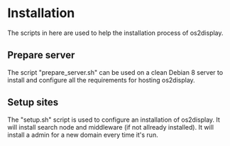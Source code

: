# Installation

The scripts in here are used to help the installation process of os2display.

## Prepare server

The script "prepare_server.sh" can be used on a clean Debian 8 server to
install and configure all the requirements for hosting os2display.

## Setup sites

The "setup.sh" script is used to configure an installation of os2display. It
will install search node and middleware (if not allready installed). It will
install a admin for a new domain every time it's run.
